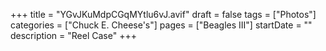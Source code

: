 +++
title = "YGvJKuMdpCGqMYtlu6vJ.avif"
draft = false
tags = ["Photos"]
categories = ["Chuck E. Cheese's"]
pages = ["Beagles III"]
startDate = ""
description = "Reel Case"
+++
